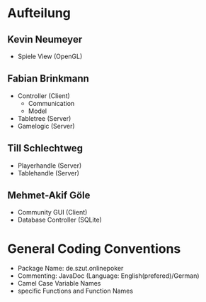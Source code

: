 # Aufteilung

## Kevin Neumeyer
* Spiele View (OpenGL)

## Fabian Brinkmann
* Controller (Client)
  * Communication
  * Model
* Tabletree (Server)
* Gamelogic (Server)

## Till Schlechtweg
* Playerhandle (Server)
* Tablehandle (Server)

## Mehmet-Akif Göle
* Community GUI (Client)
* Database Controller (SQLite)

# General Coding Conventions
* Package Name: de.szut.onlinepoker
* Commenting: JavaDoc (Language: English(prefered)/German)
* Camel Case Variable Names
* specific Functions and Function Names
